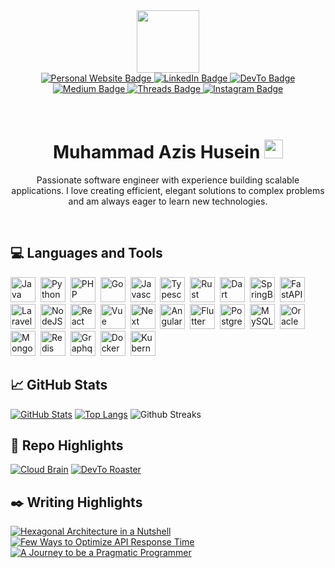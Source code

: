 <div id="header" align="center">
  <img src="./icon.gif" width="100" />

  <div id="badges">
  
  <a href="https://azis14.my.id">
    <img src="https://custom-icon-badges.demolab.com/badge/Website-222?logo=globe&logoColor=fff" alt="Personal Website Badge"/>
  </a>
  <a href="https://linkedin.com/in/https://www.linkedin.com/in/m-azis/">
    <img src="https://custom-icon-badges.demolab.com/badge/LinkedIn-0A66C2?logo=linkedin-white&logoColor=fff)" alt="LinkedIn Badge"/>
  </a>
  <a href="https://dev.to/muhammadazis">
    <img src="https://img.shields.io/badge/Dev.to-0A0A0A?logo=devdotto&logoColor=white)" alt="DevTo Badge"/>
  </a>
  <a href="https://medium.com/@muhammadazishusein">
    <img src="https://img.shields.io/badge/Medium-%23000000.svg?logo=medium&logoColor=white)" alt="Medium Badge"/>
  </a>
  <a href="https://www.threads.com/@muhammadazishusein">
    <img src="https://img.shields.io/badge/Threads-000000?logo=Threads&logoColor=white)" alt="Threads Badge"/>
  </a>
  <a href="https://www.instagram.com/muhammadazishusein">
    <img src="https://img.shields.io/badge/Instagram-%23E4405F.svg?logo=Instagram&logoColor=white)" alt="Instagram Badge"/>
  </a>
  </div>
  <br/>
  <img src="https://komarev.com/ghpvc/?username=azis14&style=flat-square&color=blue" alt=""/>
  <br/>
  <br/>
  <h1>
    Muhammad Azis Husein
    <img src="https://media.giphy.com/media/hvRJCLFzcasrR4ia7z/giphy.gif" width="30px"/>
  </h1>
  <p>Passionate software engineer with experience building scalable applications. I love creating efficient, elegant solutions to complex problems and am always eager to learn new technologies.</p>
  <br/>
</div>

## 💻 Languages and Tools
<div>
  <img src="https://cdn.jsdelivr.net/gh/devicons/devicon/icons/java/java-original.svg" title="Java" alt="Java" width="40" height="40"/>&nbsp;
  <img src="https://cdn.jsdelivr.net/gh/devicons/devicon/icons/python/python-original.svg" title="Python" alt="Python" width="40" height="40"/>&nbsp;
  <img src="https://cdn.jsdelivr.net/gh/devicons/devicon/icons/php/php-original.svg" title="PHP" alt="PHP" width="40" height="40"/>&nbsp;
  <img src="https://cdn.jsdelivr.net/gh/devicons/devicon/icons/go/go-original.svg" title="Go" alt="Go" width="40" height="40"/>&nbsp;
  <img src="https://cdn.jsdelivr.net/gh/devicons/devicon/icons/javascript/javascript-original.svg" title="Javascript" alt="Javascript" width="40" height="40"/>&nbsp;
  <img src="https://cdn.jsdelivr.net/gh/devicons/devicon/icons/typescript/typescript-original.svg" title="Typescript" alt="Typescript" width="40" height="40"/>&nbsp;
  <img src="https://cdn.jsdelivr.net/gh/devicons/devicon@latest/icons/rust/rust-original.svg" title="Rust" alt="Rust" width="40" height="40"/>&nbsp;
  <img src="https://cdn.jsdelivr.net/gh/devicons/devicon@latest/icons/dart/dart-original.svg" title="Dart" alt="Dart" width="40" height="40"/>&nbsp;
  <img src="https://cdn.jsdelivr.net/gh/devicons/devicon/icons/spring/spring-original.svg" title="SpringBoot" alt="SpringBoot" width="40" height="40"/>&nbsp;
  <img src="https://cdn.jsdelivr.net/gh/devicons/devicon/icons/fastapi/fastapi-original.svg" title="FastAPI" alt="FastAPI" width="40" height="40"/>&nbsp;
  <img src="https://cdn.jsdelivr.net/gh/devicons/devicon/icons/laravel/laravel-original.svg" title="Laravel" alt="Laravel" width="40" height="40"/>&nbsp;
  <img src="https://cdn.jsdelivr.net/gh/devicons/devicon/icons/nodejs/nodejs-original.svg" title="NodeJS" alt="NodeJS" width="40" height="40"/>&nbsp;
  <img src="https://cdn.jsdelivr.net/gh/devicons/devicon/icons/react/react-original.svg" title="React" alt="React" width="40" height="40"/>&nbsp;
  <img src="https://cdn.jsdelivr.net/gh/devicons/devicon/icons/vuejs/vuejs-original.svg" title="Vue" alt="Vue" width="40" height="40"/>&nbsp;
  <img src="https://cdn.jsdelivr.net/gh/devicons/devicon/icons/nextjs/nextjs-original.svg" title="Next" alt="Next" width="40" height="40"/>&nbsp;
  <img src="https://cdn.jsdelivr.net/gh/devicons/devicon/icons/angularjs/angularjs-original.svg" title="Angular" alt="Angular" width="40" height="40"/>&nbsp;
  <img src="https://cdn.jsdelivr.net/gh/devicons/devicon/icons/flutter/flutter-original.svg" title="Flutter" alt="Flutter" width="40" height="40"/>&nbsp;
  <img src="https://cdn.jsdelivr.net/gh/devicons/devicon/icons/postgresql/postgresql-original.svg" title="Postgesql" alt="Postgresql" width="40" height="40"/>&nbsp;
  <img src="https://cdn.jsdelivr.net/gh/devicons/devicon/icons/mysql/mysql-original.svg" title="MySQL" alt="MySQL" width="40" height="40"/>&nbsp;
  <img src="https://cdn.jsdelivr.net/gh/devicons/devicon/icons/oracle/oracle-original.svg" title="Oracle" alt="Oracle" width="40" height="40"/>&nbsp;
  <img src="https://cdn.jsdelivr.net/gh/devicons/devicon/icons/mongodb/mongodb-original.svg" title="Mongodb" alt="Mongodb" width="40" height="40"/>&nbsp;
  <img src="https://cdn.jsdelivr.net/gh/devicons/devicon/icons/redis/redis-original.svg" title="Redis" alt="Redis" width="40" height="40"/>&nbsp;
  <img src="https://cdn.jsdelivr.net/gh/devicons/devicon/icons/graphql/graphql-plain.svg" title="Graphql" alt="Graphql" width="40" height="40"/>&nbsp;
  <img src="https://cdn.jsdelivr.net/gh/devicons/devicon/icons/docker/docker-original.svg" title="Docker" alt="Docker" width="40" height="40"/>&nbsp;
  <img src="https://cdn.jsdelivr.net/gh/devicons/devicon/icons/kubernetes/kubernetes-plain.svg" title="Kubernetes" alt="Kubernetes" width="40" height="40"/>&nbsp;
</div>


## 📈 GitHub Stats
[![GitHub Stats](https://github-readme-stats.vercel.app/api?username=azis14&show_icons=true&theme=github_dark_dimmed&hide_rank=true&card_width=320)](https://github.com/anuraghazra/github-readme-stats)
[![Top Langs](https://github-readme-stats.vercel.app/api/top-langs/?username=azis14&langs_count=6&layout=compact&card_width=320&theme=github_dark_dimmed&hide=Shell,HTML,CSS)](https://github.com/anuraghazra/github-readme-stats)
![Github Streaks](https://nirzak-streak-stats.vercel.app/?user=azis14&theme=tokyonight&hide_border=false)


## 📂 Repo Highlights

[![Cloud Brain](https://github-readme-stats.vercel.app/api/pin/?username=azis14&repo=cloud-brain&theme=github_dark_dimmed)](https://github.com/azis14/cloud-brain)
[![DevTo Roaster](https://github-readme-stats.vercel.app/api/pin/?username=azis14&repo=devto-roaster&theme=github_dark_dimmed)](https://github.com/azis14/devto-roaster)

## ✒️ Writing Highlights

[![Hexagonal Architecture in a Nutshell](https://devto-badge.vercel.app/api?url=https://dev.to/muhammadazis/hexagonal-architecture-in-a-nutshell-22bd&theme=dark)](https://dev.to/muhammadazis/hexagonal-architecture-in-a-nutshell-22bd)
[![Few Ways to Optimize API Response Time](https://devto-badge.vercel.app/api?url=https://dev.to/muhammadazis/few-ways-to-optimize-api-response-time-p3f&theme=dark)](https://dev.to/muhammadazis/few-ways-to-optimize-api-response-time-p3f)
[![A Journey to be a Pragmatic Programmer](https://devto-badge.vercel.app/api?url=https://dev.to/muhammadazis/a-journey-to-be-a-pragmatic-programmer-524m&theme=dark)](https://dev.to/muhammadazis/a-journey-to-be-a-pragmatic-programmer-524m)
